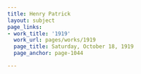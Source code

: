 ```yaml
---
title: Henry Patrick
layout: subject
page_links:
- work_title: '1919'
  work_url: pages/works/1919
  page_title: Saturday, October 18, 1919
  page_anchor: page-1044

---
```

